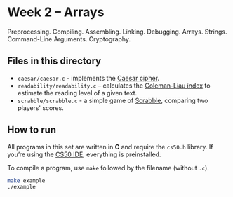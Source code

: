 # Week 2 – Arrays

Preprocessing. Compiling. Assembling. Linking. Debugging. Arrays. Strings. Command-Line Arguments. Cryptography.

## Files in this directory

- `caesar/caesar.c` - implements the [Caesar cipher](https://en.wikipedia.org/wiki/Caesar_cipher).
- `readability/readability.c` – calculates the [Coleman-Liau index](https://en.wikipedia.org/wiki/Coleman%E2%80%93Liau_index) to estimate the reading level of a given text.
- `scrabble/scrabble.c` - a simple game of [Scrabble](https://en.wikipedia.org/wiki/Scrabble), comparing two players' scores.

## How to run

All programs in this set are written in **C** and require the `cs50.h` library. If you’re using the [CS50 IDE](https://cs50.dev/), everything is preinstalled.

To compile a program, use `make` followed by the filename (without `.c`).  

```bash
make example
./example

